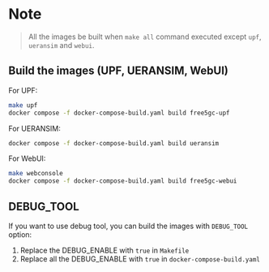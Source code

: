 # Note
> All the images be built when `make all` command executed except `upf`, `ueransim` and `webui`.

## Build the images (UPF, UERANSIM, WebUI)

For UPF:
```bash
make upf
docker compose -f docker-compose-build.yaml build free5gc-upf
```

For UERANSIM:
```bash
docker compose -f docker-compose-build.yaml build ueransim
```

For WebUI:
```bash
make webconsole
docker compose -f docker-compose-build.yaml build free5gc-webui
```

## DEBUG_TOOL

If you want to use debug tool, you can build the images with `DEBUG_TOOL` option:
1. Replace the DEBUG_ENABLE with `true` in `Makefile`
2. Replace all the DEBUG_ENABLE with `true` in `docker-compose-build.yaml`